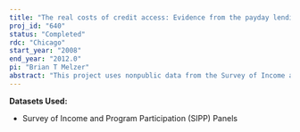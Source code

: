 ```yaml
---
title: "The real costs of credit access: Evidence from the payday lending market"
proj_id: "640"
status: "Completed"
rdc: "Chicago"
start_year: "2008"
end_year: "2012.0"
pi: "Brian T Melzer"
abstract: "This project uses nonpublic data from the Survey of Income and Program Participation (SIPP) to study the eﬀect of access to short-term personal loans on household welfare, particularly among low-income populations. Speciﬁcally, it will estimate the impact of loan access on the following outcomes: diﬃculty paying rent and utilities, eviction, termination of utilities due to default, delay of needed health care, and household debt. The measure of loan access, geographic proximity to payday loan stores, depends upon fairly detailed information on house-hold location (census tract and county), necessitating access to nonpublic geographic identiﬁers in the SIPP. By investigating a determinant of economic well-being among low-income individuals, this project fulﬁlls one of the Census Bureau’s goals in conducting the SIPP: to provide improved measures of economic well-being. If short-term borrowing does inﬂuence welfare, then this would suggest a useful revision to the SIPP, whereby the Census Bureau could oﬀer a clearer picture of the ﬁnancial situation of low-income individuals by inquiring about payday loan usage among SIPP respondents."
---
```


**Datasets Used:**

  - Survey of Income and Program Participation (SIPP) Panels 

